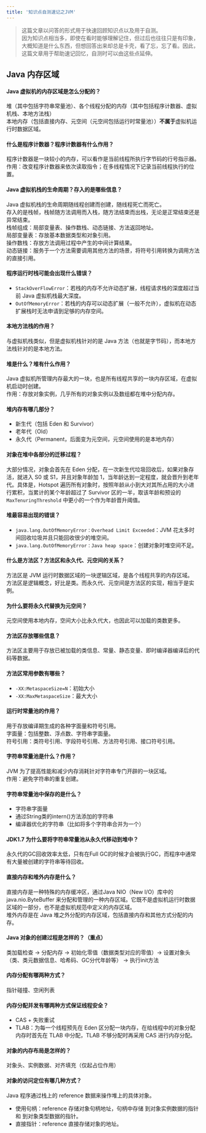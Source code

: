 ```yaml
---
title: '知识点自测速记之JVM'
---
```


> 这篇文章以问答的形式用于快速回顾知识点以及用于自测。  
> 因为知识点相当多，即使在看时能够理解记住，但过后也往往只是有印象，大概知道是什么东西，但想回答出来却总是卡壳，看了忘，忘了看。因此，这篇文章用于帮助速记回忆，自测时可以由这些点延伸。  




## Java 内存区域
#### Java 虚拟机的内存区域是怎么分配的？   
堆（其中包括字符串常量池）、各个线程分配的内存（其中包括程序计数器、虚拟机栈、本地方法栈）   
本地内存（包括直接内存、元空间（元空间包括运行时常量池））**不属于**虚拟机运行时数据区域。

#### 什么是程序计数器？程序计数器有什么作用？
程序计数器是一块较小的内存，可以看作是当前线程所执行字节码的行号指示器。  
作用：改变程序计数器来依次读取指令；在多线程情况下记录当前线程执行的位置。

#### Java 虚拟机栈的生命周期？存入的是哪些信息？
Java 虚拟机栈的生命周期随线程创建而创建，随线程死亡而死亡。   
存入的是栈帧，栈帧随方法调用而入栈，随方法结束而出栈，无论是正常结束还是异常结束。  
栈帧组成：局部变量表、操作数栈、动态链接、方法返回地址。  
局部变量表：存放基本数据类型和对象引用。  
操作数栈：存放方法调用过程中产生的中间计算结果。  
动态链接：服务于一个方法需要调用其他方法的场景，将符号引用转换为调用方法的直接引用。  

#### 程序运行时栈可能会出现什么错误？
- `StackOverFlowError`：若栈的内存不允许动态扩展，线程请求栈的深度超过当前 Java 虚拟机栈最大深度。
- `OutOfMemoryError`：若栈的内存可以动态扩展（一般不允许），虚拟机在动态扩展栈时无法申请到足够的内存空间。

#### 本地方法栈的作用？
与虚拟机栈类似，但是虚拟机栈针对的是 Java 方法（也就是字节码），而本地方法栈针对的是本地方法。

#### 堆是什么？堆有什么作用？
Java 虚拟机所管理内存最大的一块，也是所有线程共享的一块内存区域，在虚拟机启动时创建。  
作用：存放对象实例，几乎所有的对象实例以及数组都在堆中分配内存。

#### 堆内存有哪几部分？
- 新生代（包括 Eden 和 Survivor）  
- 老年代（Old）  
- 永久代（Permanent，后面变为元空间，元空间使用的是本地内存）

#### 对象在堆中各部分的迁移过程？
大部分情况，对象会首先在 Eden 分配，在一次新生代垃圾回收后，如果对象存活，就进入 S0 或 S1，并且对象年龄加 1，当年龄达到一定程度，就会晋升到老年代。具体是，Hotspot 遍历所有对象时，按照年龄从小到大对其所占用的大小进行累积，当累计的某个年龄超过了 Survivor 区的一半，取该年龄和预设的 `MaxTenuringThreshold` 中更小的一个作为年龄晋升阈值。


#### 堆最容易出现的错误？
- `java.lang.OutOfMemoryError：Overhead Limit Exceeded`：JVM 花太多时间回收垃圾并且只能回收很少的堆空间。
- `java.lang.OutOfMemoryError：Java heap space`：创建对象时堆空间不足。

#### 什么是方法区？方法区和永久代、元空间的关系？
方法区是 JVM 运行时数据区域的一块逻辑区域，是各个线程共享的内存区域。  
方法区是逻辑概念，好比是类。而永久代、元空间是方法区的实现，相当于是实例。

#### 为什么要将永久代替换为元空间？
元空间使用本地内存，空间大小比永久代大，也因此可以加载的类数更多。

#### 方法区存放哪些信息？
方法区主要用于存放已被加载的类信息、常量、静态变量、即时编译器编译后的代码等数据。

#### 方法区常用参数有哪些？
- `-XX:MetaspaceSize=N`：初始大小
- `-XX:MaxMetaspaceSize`：最大大小

#### 运行时常量池的作用？
用于存放编译期生成的各种字面量和符号引用。  
字面量：包括整数、浮点数、字符串字面量。  
符号引用：类符号引用、字段符号引用、方法符号引用、接口符号引用。

#### 字符串常量池是什么？作用？
JVM 为了提高性能和减少内存消耗针对字符串专门开辟的一块区域。   
作用：避免字符串的重复创建。

#### 字符串常量池中保存的是什么？
- 字符串字面量
- 通过String类的intern()方法添加的字符串
- 编译器优化的字符串（比如将多个字符串合并为一个）

#### JDK1.7 为什么要将字符串常量池从永久代移动到堆中？
永久代的GC回收效率太低，只有在Full GC的时候才会被执行GC，而程序中通常有大量被创建的字符串等待回收。

#### 直接内存和堆外内存是什么？
直接内存是一种特殊的内存缓冲区，通过Java NIO（New I/O）库中的 java.nio.ByteBuffer 来分配和管理的一种内存区域。它既不是虚拟机运行时数据区域的一部分，也不是虚拟机规范中定义的内存区域。   
堆外内存是在 Java 堆之外分配的内存区域，包括直接内存和其他方式分配的内存。

#### Java 对象的创建过程是怎样的？（重点）
类加载检查 -> 分配内存 -> 初始化零值（数据类型对应的零值）-> 设置对象头（类、类元数据信息、哈希码、GC分代年龄等） -> 执行init方法

#### 内存分配有哪两种方式？
指针碰撞、空闲列表

#### 内存分配并发有哪两种方式保证线程安全？
- CAS + 失败重试
- TLAB：为每一个线程预先在 Eden 区分配一块内存，在给线程中的对象分配内存时首先在 TLAB 中分配，TLAB 不够分配时再采用 CAS 进行内存分配。

#### 对象的内存布局是怎样的？
对象头、实例数据、对齐填充（仅起占位作用）

#### 对象的访问定位有哪几种方式？
Java 程序通过栈上的 reference 数据来操作堆上的具体对象。
- 使用句柄：reference 存储对象句柄地址，句柄中存储 到对象实例数据的指针 和 到对象类型数据的指针。
- 直接指针：reference 直接存储对象的地址。